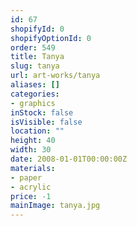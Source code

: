 ```yaml
---
id: 67
shopifyId: 0
shopifyOptionId: 0
order: 549
title: Tanya
slug: tanya
url: art-works/tanya
aliases: []
categories:
- graphics
inStock: false
isVisible: false
location: ""
height: 40
width: 30
date: 2008-01-01T00:00:00Z
materials:
- paper
- acrylic
price: -1
mainImage: tanya.jpg
---
```

